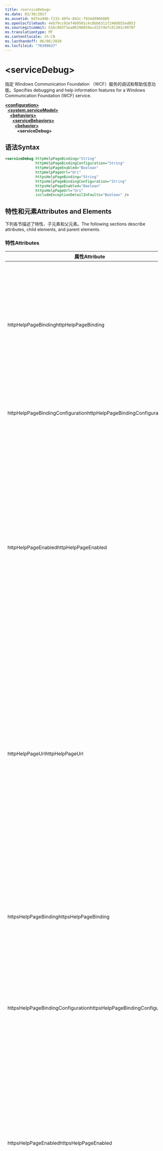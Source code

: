 ```yaml
---
title: <serviceDebug>
ms.date: 03/30/2017
ms.assetid: 6d7ea986-f232-49fe-842c-f934d9966889
ms.openlocfilehash: 4eb79cc91ef489501c4c8bb6311f240d855ed053
ms.sourcegitcommit: b16c00371ea06398859ecd157defc81301c9070f
ms.translationtype: MT
ms.contentlocale: zh-CN
ms.lasthandoff: 06/06/2020
ms.locfileid: "70399637"
---
```

# \<serviceDebug>
<span data-ttu-id="4f2f9-101">指定 Windows Communication Foundation （WCF）服务的调试和帮助信息功能。</span><span class="sxs-lookup"><span data-stu-id="4f2f9-101">Specifies debugging and help information features for a Windows Communication Foundation (WCF) service.</span></span>  
  
[**\<configuration>**](../configuration-element.md)\
&nbsp;&nbsp;[**\<system.serviceModel>**](system-servicemodel.md)\
&nbsp;&nbsp;&nbsp;&nbsp;[**\<behaviors>**](behaviors.md)\
&nbsp;&nbsp;&nbsp;&nbsp;&nbsp;&nbsp;[**\<serviceBehaviors>**](servicebehaviors.md)\
&nbsp;&nbsp;&nbsp;&nbsp;&nbsp;&nbsp;&nbsp;&nbsp;[**\<behavior>**](behavior-of-servicebehaviors.md)\
&nbsp;&nbsp;&nbsp;&nbsp;&nbsp;&nbsp;&nbsp;&nbsp;&nbsp;&nbsp;**\<serviceDebug>**  
  
## <a name="syntax"></a><span data-ttu-id="4f2f9-102">语法</span><span class="sxs-lookup"><span data-stu-id="4f2f9-102">Syntax</span></span>  
  
```xml  
<serviceDebug httpHelpPageBinding="String"
              httpHelpPageBindingConfiguration="String"
              httpHelpPageEnabled="Boolean"
              httpHelpPageUrl="Uri"
              httpsHelpPageBinding="String"
              httpsHelpPageBindingConfiguration="String"
              httpsHelpPageEnabled="Boolean"
              httpsHelpPageUrl="Uri"
              includeExceptionDetailInFaults="Boolean" />
```  
  
## <a name="attributes-and-elements"></a><span data-ttu-id="4f2f9-103">特性和元素</span><span class="sxs-lookup"><span data-stu-id="4f2f9-103">Attributes and Elements</span></span>  
 <span data-ttu-id="4f2f9-104">下列各节描述了特性、子元素和父元素。</span><span class="sxs-lookup"><span data-stu-id="4f2f9-104">The following sections describe attributes, child elements, and parent elements.</span></span>  
  
### <a name="attributes"></a><span data-ttu-id="4f2f9-105">特性</span><span class="sxs-lookup"><span data-stu-id="4f2f9-105">Attributes</span></span>  
  
|<span data-ttu-id="4f2f9-106">属性</span><span class="sxs-lookup"><span data-stu-id="4f2f9-106">Attribute</span></span>|<span data-ttu-id="4f2f9-107">说明</span><span class="sxs-lookup"><span data-stu-id="4f2f9-107">Description</span></span>|  
|---------------|-----------------|  
|<span data-ttu-id="4f2f9-108">httpHelpPageBinding</span><span class="sxs-lookup"><span data-stu-id="4f2f9-108">httpHelpPageBinding</span></span>|<span data-ttu-id="4f2f9-109">一个字符串值，指定在利用 HTTP 访问服务帮助页时使用的绑定类型。</span><span class="sxs-lookup"><span data-stu-id="4f2f9-109">A string value that specifies the type of binding to be used when HTTP is utilized to access the service help page.</span></span><br /><br /> <span data-ttu-id="4f2f9-110">仅支持具有支持 <xref:System.ServiceModel.Channels.IReplyChannel?displayProperty=nameWithType> 的内部绑定元素的绑定。</span><span class="sxs-lookup"><span data-stu-id="4f2f9-110">Only bindings with inner binding elements that support <xref:System.ServiceModel.Channels.IReplyChannel?displayProperty=nameWithType> will be supported.</span></span> <span data-ttu-id="4f2f9-111">此外，绑定的 <xref:System.ServiceModel.Channels.MessageVersion?displayProperty=nameWithType> 属性必须为 <xref:System.ServiceModel.Channels.MessageVersion.None?displayProperty=nameWithType>。</span><span class="sxs-lookup"><span data-stu-id="4f2f9-111">Additionally, the <xref:System.ServiceModel.Channels.MessageVersion?displayProperty=nameWithType> property of the binding must be <xref:System.ServiceModel.Channels.MessageVersion.None?displayProperty=nameWithType>.</span></span>|  
|<span data-ttu-id="4f2f9-112">httpHelpPageBindingConfiguration</span><span class="sxs-lookup"><span data-stu-id="4f2f9-112">httpHelpPageBindingConfiguration</span></span>|<span data-ttu-id="4f2f9-113">一个字符串，指定在 `httpHelpPageBinding` 特性中指定的绑定的名称，此名称引用此绑定的其他配置信息。</span><span class="sxs-lookup"><span data-stu-id="4f2f9-113">A string that specifies the name of the binding that is specified in the `httpHelpPageBinding` attribute, which references to the additional configuration information of this binding.</span></span> <span data-ttu-id="4f2f9-114">必须在 `<bindings>` 节中定义相同的名称。</span><span class="sxs-lookup"><span data-stu-id="4f2f9-114">The same name must be defined in the `<bindings>` section.</span></span>|  
|<span data-ttu-id="4f2f9-115">httpHelpPageEnabled</span><span class="sxs-lookup"><span data-stu-id="4f2f9-115">httpHelpPageEnabled</span></span>|<span data-ttu-id="4f2f9-116">一个布尔值，该值控制 WCF 是否在由属性指定的地址发布 HTML 帮助页 `httpHelpPageUrl` 。</span><span class="sxs-lookup"><span data-stu-id="4f2f9-116">A Boolean value that controls whether WCF publishes an HTML help page at the address specified by the `httpHelpPageUrl` attribute.</span></span> <span data-ttu-id="4f2f9-117">默认为 `true`。</span><span class="sxs-lookup"><span data-stu-id="4f2f9-117">The default is `true`.</span></span><br /><br /> <span data-ttu-id="4f2f9-118">可以将此属性设置为 `false` 以禁止发布对于 HTML 浏览器可见的 HTML 帮助页。</span><span class="sxs-lookup"><span data-stu-id="4f2f9-118">You can set this property to `false` to disable the publication of an HTML help page visible to HTML browsers.</span></span><br /><br /> <span data-ttu-id="4f2f9-119">若要确保在 `httpHelpPageUrl` 属性控制的位置发布 HTML 帮助页，必须将此属性设置为 `true`。</span><span class="sxs-lookup"><span data-stu-id="4f2f9-119">To ensure the HTML help page is published at the location controlled by the `httpHelpPageUrl` attribute, you must set this attribute to `true`.</span></span> <span data-ttu-id="4f2f9-120">另外，还必须满足以下条件之一：</span><span class="sxs-lookup"><span data-stu-id="4f2f9-120">In addition, one of the following conditions must also be met:</span></span><br /><br /> <span data-ttu-id="4f2f9-121">- `httpHelpPageUrl` 属性是支持 HTTP 协议方案的绝对地址。</span><span class="sxs-lookup"><span data-stu-id="4f2f9-121">-   The `httpHelpPageUrl` attribute is an absolute address that supports the HTTP protocol scheme.</span></span><br /><span data-ttu-id="4f2f9-122">-存在支持 HTTP 协议方案的服务的基址。</span><span class="sxs-lookup"><span data-stu-id="4f2f9-122">-   There is a base address for the service that supports the HTTP protocol scheme.</span></span><br /><br /> <span data-ttu-id="4f2f9-123">尽管为 `httpHelpPageUrl` 属性指定不支持 HTTP 协议方案的绝对地址会引发异常，但不满足前面两个条件的任何其他方案都不会引发异常，也不会发布 HTML 帮助页。</span><span class="sxs-lookup"><span data-stu-id="4f2f9-123">Although an exception is thrown if an absolute address that does not support the HTTP protocol scheme is assigned to the `httpHelpPageUrl` attribute, any other scenario in which neither of the preceding criteria is met results in no exception and no HTML help page.</span></span>|  
|<span data-ttu-id="4f2f9-124">httpHelpPageUrl</span><span class="sxs-lookup"><span data-stu-id="4f2f9-124">httpHelpPageUrl</span></span>|<span data-ttu-id="4f2f9-125">一个 URI，指定在使用 HTML 浏览器查看终结点时，用户所见自定义 HTML 帮助文件的基于 HTTP 的相对或绝对 URL。</span><span class="sxs-lookup"><span data-stu-id="4f2f9-125">A URI that specifies the relative or absolute HTTP-based URL of the custom HTML help file the user sees when the endpoint is viewed using an HTML browser.</span></span><br /><br /> <span data-ttu-id="4f2f9-126">可以使用此属性启用自定义 HTML 帮助文件，例如，从 HTML 浏览器通过 HTTP/Get 请求返回的帮助文件。</span><span class="sxs-lookup"><span data-stu-id="4f2f9-126">You can use this attribute to enable the use of a custom HTML help file that is returned from an HTTP/Get request, for example, from an HTML browser.</span></span> <span data-ttu-id="4f2f9-127">HTML 帮助文件位置的解析方式如下。</span><span class="sxs-lookup"><span data-stu-id="4f2f9-127">The location of the HTML help file is resolved as follows.</span></span><br /><br /> <span data-ttu-id="4f2f9-128">1. 如果此属性的值是相对地址，则 HTML 帮助文件的位置是支持 HTTP 请求的服务基址加上此属性值的值。</span><span class="sxs-lookup"><span data-stu-id="4f2f9-128">1.  If the value of this attribute is a relative address, the location of the HTML help file is the value of the service base address that supports HTTP requests, plus this property value.</span></span><br /><span data-ttu-id="4f2f9-129">2. 如果此属性的值是绝对地址并支持 HTTP 请求，则 HTML 帮助文件的位置是此属性的值。</span><span class="sxs-lookup"><span data-stu-id="4f2f9-129">2.  If the value of this attribute is an absolute address and supports HTTP requests, the location of the HTML help file is the value of this property.</span></span><br /><span data-ttu-id="4f2f9-130">3. 如果此属性的值是绝对的但不支持 HTTP 请求，则会引发异常。</span><span class="sxs-lookup"><span data-stu-id="4f2f9-130">3.  If the value of this attribute is absolute but does not support HTTP requests, an exception is thrown.</span></span><br /><br /> <span data-ttu-id="4f2f9-131">仅当属性为时，此属性才有效 `httpHelpPageEnabled` `true` 。</span><span class="sxs-lookup"><span data-stu-id="4f2f9-131">This attribute is valid only when the `httpHelpPageEnabled` attribute is `true`.</span></span>|  
|<span data-ttu-id="4f2f9-132">httpsHelpPageBinding</span><span class="sxs-lookup"><span data-stu-id="4f2f9-132">httpsHelpPageBinding</span></span>|<span data-ttu-id="4f2f9-133">一个字符串值，指定在利用 HTTPS 访问服务帮助页时使用的绑定类型。</span><span class="sxs-lookup"><span data-stu-id="4f2f9-133">A string value that specifies the type of binding to be used when HTTPS is utilized to access the service help page.</span></span><br /><br /> <span data-ttu-id="4f2f9-134">仅支持具有支持 <xref:System.ServiceModel.Channels.IReplyChannel> 的内部绑定元素的绑定。</span><span class="sxs-lookup"><span data-stu-id="4f2f9-134">Only bindings with inner binding elements that support <xref:System.ServiceModel.Channels.IReplyChannel> will be supported.</span></span> <span data-ttu-id="4f2f9-135">此外，绑定的 <xref:System.ServiceModel.Channels.MessageVersion?displayProperty=nameWithType> 属性必须为 <xref:System.ServiceModel.Channels.MessageVersion.None?displayProperty=nameWithType>。</span><span class="sxs-lookup"><span data-stu-id="4f2f9-135">Additionally, the <xref:System.ServiceModel.Channels.MessageVersion?displayProperty=nameWithType> property of the binding must be <xref:System.ServiceModel.Channels.MessageVersion.None?displayProperty=nameWithType>.</span></span>|  
|<span data-ttu-id="4f2f9-136">httpsHelpPageBindingConfiguration</span><span class="sxs-lookup"><span data-stu-id="4f2f9-136">httpsHelpPageBindingConfiguration</span></span>|<span data-ttu-id="4f2f9-137">一个字符串，指定在 `httpsHelpPageBinding` 特性中指定的绑定的名称，此名称引用此绑定的其他配置信息。</span><span class="sxs-lookup"><span data-stu-id="4f2f9-137">A string that specifies the name of the binding that is specified in the `httpsHelpPageBinding` attribute, which references to the additional configuration information of this binding.</span></span> <span data-ttu-id="4f2f9-138">必须在 `<bindings>` 节中定义相同的名称。</span><span class="sxs-lookup"><span data-stu-id="4f2f9-138">The same name must be defined in the `<bindings>` section.</span></span>|  
|<span data-ttu-id="4f2f9-139">httpsHelpPageEnabled</span><span class="sxs-lookup"><span data-stu-id="4f2f9-139">httpsHelpPageEnabled</span></span>|<span data-ttu-id="4f2f9-140">一个布尔值，该值控制 WCF 是否在由属性指定的地址发布 HTML 帮助页 `httpsHelpPageUrl` 。</span><span class="sxs-lookup"><span data-stu-id="4f2f9-140">A Boolean value that controls whether WCF publishes an HTML help page at the address specified by the `httpsHelpPageUrl` attribute.</span></span> <span data-ttu-id="4f2f9-141">默认为 `true`。</span><span class="sxs-lookup"><span data-stu-id="4f2f9-141">The default is `true`.</span></span><br /><br /> <span data-ttu-id="4f2f9-142">可以将此属性设置为 `false` 以禁止发布对于 HTML 浏览器可见的 HTML 帮助页。</span><span class="sxs-lookup"><span data-stu-id="4f2f9-142">You can set this property to `false` to disable the publication of an HTML help page visible to HTML browsers.</span></span><br /><br /> <span data-ttu-id="4f2f9-143">若要确保在 `httpsHelpPageUrl` 属性控制的位置发布 HTML 帮助页，必须将此属性设置为 `true`。</span><span class="sxs-lookup"><span data-stu-id="4f2f9-143">To ensure the HTML help page is published at the location controlled by the `httpsHelpPageUrl` attribute, you must set this attribute to `true`.</span></span> <span data-ttu-id="4f2f9-144">另外，还必须满足以下条件之一：</span><span class="sxs-lookup"><span data-stu-id="4f2f9-144">In addition, one of the following conditions must also be met:</span></span><br /><br /> <span data-ttu-id="4f2f9-145">- `httpsHelpPageUrl` 属性是支持 HTTPS 协议方案的绝对地址。</span><span class="sxs-lookup"><span data-stu-id="4f2f9-145">-   The `httpsHelpPageUrl` attribute is an absolute address that supports the HTTPS protocol scheme.</span></span><br /><span data-ttu-id="4f2f9-146">-存在支持 HTTPS 协议方案的服务的基址。</span><span class="sxs-lookup"><span data-stu-id="4f2f9-146">-   There is a base address for the service that supports the HTTPS protocol scheme.</span></span><br /><br /> <span data-ttu-id="4f2f9-147">尽管为 `httpsHelpPageUrl` 属性指定不支持 HTTPS 协议方案的绝对地址会引发异常，但不满足前面两个条件的任何其他方案都不会引发异常，也不会发布 HTML 帮助页。</span><span class="sxs-lookup"><span data-stu-id="4f2f9-147">Although an exception is thrown if an absolute address that does not support the HTTPS protocol scheme is assigned to the `httpsHelpPageUrl` attribute, any other scenario in which neither of the preceding criteria is met results in no exception and no HTML help page.</span></span>|  
|<span data-ttu-id="4f2f9-148">httpsHelpPageUrl</span><span class="sxs-lookup"><span data-stu-id="4f2f9-148">httpsHelpPageUrl</span></span>|<span data-ttu-id="4f2f9-149">一个 URI，指定在使用 HTML 浏览器查看终结点时，用户所见自定义 HTML 帮助文件的基于 HTTPS 的相对或绝对 URL。</span><span class="sxs-lookup"><span data-stu-id="4f2f9-149">A URI that specifies the relative or absolute HTTPS-based URL of the custom HTML help file the user sees when the endpoint is viewed using an HTML browser.</span></span><br /><br /> <span data-ttu-id="4f2f9-150">可以使用此属性启用自定义 HTML 帮助文件，例如，从 HTML 浏览器通过 HTTPS/Get 请求返回的帮助文件。</span><span class="sxs-lookup"><span data-stu-id="4f2f9-150">You can use this attribute to enable the use of a custom HTML help file that is returned from an HTTPS/Get request, for example, from an HTML browser.</span></span> <span data-ttu-id="4f2f9-151">HTML 帮助文件位置的解析方式如下：</span><span class="sxs-lookup"><span data-stu-id="4f2f9-151">The location of the HTML help file is resolved as follows:</span></span><br /><br /> <span data-ttu-id="4f2f9-152">-如果此属性的值是相对地址，则 HTML 帮助文件的位置是支持 HTTPS 请求的服务基址加上此属性值的值。</span><span class="sxs-lookup"><span data-stu-id="4f2f9-152">-   If the value of this property is a relative address, the location of the HTML help file is the value of the service base address that supports HTTPS requests, plus this property value.</span></span><br /><span data-ttu-id="4f2f9-153">-如果此属性的值是绝对地址并支持 HTTPS 请求，则 HTML 帮助文件的位置是此属性的值。</span><span class="sxs-lookup"><span data-stu-id="4f2f9-153">-   If the value of this property is an absolute address and supports HTTPS requests, the location of the HTML help file is the value of this property.</span></span><br /><span data-ttu-id="4f2f9-154">-如果此属性的值是绝对的但不支持 HTTPS 请求，则会引发异常。</span><span class="sxs-lookup"><span data-stu-id="4f2f9-154">-   If the value of this property is absolute but does not support HTTPS requests, an exception is thrown.</span></span><br /><br /> <span data-ttu-id="4f2f9-155">仅当属性为时，此属性才有效 `httpHelpPageEnabled` `true` 。</span><span class="sxs-lookup"><span data-stu-id="4f2f9-155">This attribute is valid only when the `httpHelpPageEnabled` attribute is `true`.</span></span>|  
|<span data-ttu-id="4f2f9-156">includeExceptionDetailInFaults</span><span class="sxs-lookup"><span data-stu-id="4f2f9-156">includeExceptionDetailInFaults</span></span>|<span data-ttu-id="4f2f9-157">一个值，指定是否在返回给客户端的 SOAP 错误详细信息中包含托管异常信息以供调试。</span><span class="sxs-lookup"><span data-stu-id="4f2f9-157">A value that specifies whether to include managed exception information in the detail of SOAP faults returned to the client for debugging purposes.</span></span> <span data-ttu-id="4f2f9-158">默认为 `false`。</span><span class="sxs-lookup"><span data-stu-id="4f2f9-158">The default is `false`.</span></span><br /><br /> <span data-ttu-id="4f2f9-159">如果将此属性设置为 `true`，则可以将托管异常信息流到客户端以便进行调试，还可以为在 Web 浏览器中浏览该服务的用户发布 HTML 信息文件。</span><span class="sxs-lookup"><span data-stu-id="4f2f9-159">If you set this attribute to `true`, you can enable the flow of managed exception information to the client for debugging purposes, as well as the publication of HTML information files for users browsing the service in Web browsers.</span></span> <span data-ttu-id="4f2f9-160">**警告：** 向客户端返回托管异常信息可能会带来安全风险。</span><span class="sxs-lookup"><span data-stu-id="4f2f9-160">**Caution:**  Returning managed exception information to clients  can be a security risk.</span></span> <span data-ttu-id="4f2f9-161">这是因为，异常详细信息公开了有关内部服务实现的信息，这些信息可能被未经授权的客户端使用。</span><span class="sxs-lookup"><span data-stu-id="4f2f9-161">This is because exception details expose information about the internal service implementation that could be used by unauthorized clients.</span></span>|  
  
### <a name="child-elements"></a><span data-ttu-id="4f2f9-162">子元素</span><span class="sxs-lookup"><span data-stu-id="4f2f9-162">Child Elements</span></span>  
 <span data-ttu-id="4f2f9-163">无。</span><span class="sxs-lookup"><span data-stu-id="4f2f9-163">None.</span></span>  
  
### <a name="parent-elements"></a><span data-ttu-id="4f2f9-164">父元素</span><span class="sxs-lookup"><span data-stu-id="4f2f9-164">Parent Elements</span></span>  
  
|<span data-ttu-id="4f2f9-165">元素</span><span class="sxs-lookup"><span data-stu-id="4f2f9-165">Element</span></span>|<span data-ttu-id="4f2f9-166">描述</span><span class="sxs-lookup"><span data-stu-id="4f2f9-166">Description</span></span>|  
|-------------|-----------------|  
|[\<behavior>](behavior-of-endpointbehaviors.md)|<span data-ttu-id="4f2f9-167">指定行为元素。</span><span class="sxs-lookup"><span data-stu-id="4f2f9-167">Specifies a behavior element.</span></span>|  
  
## <a name="remarks"></a><span data-ttu-id="4f2f9-168">注解</span><span class="sxs-lookup"><span data-stu-id="4f2f9-168">Remarks</span></span>  
 <span data-ttu-id="4f2f9-169">`includeExceptionDetailInFaults`如果设置为， `true` 则允许服务返回应用程序代码引发的任何异常，即使未使用声明异常也是如此 <xref:System.ServiceModel.FaultContractAttribute> 。</span><span class="sxs-lookup"><span data-stu-id="4f2f9-169">Setting `includeExceptionDetailInFaults` to `true` allows the service to return any exception that is thrown by the application code even if the exception is not declared using the <xref:System.ServiceModel.FaultContractAttribute>.</span></span> <span data-ttu-id="4f2f9-170">此设置在调试服务器引发意外异常的事例时很有用。</span><span class="sxs-lookup"><span data-stu-id="4f2f9-170">This setting is useful when debugging cases where the server is throwing an unexpected exception.</span></span> <span data-ttu-id="4f2f9-171">通过使用此属性，可以返回未知异常的序列化形式，从而可以检查该异常的更多详细信息。</span><span class="sxs-lookup"><span data-stu-id="4f2f9-171">By using this attribute, a serialized form of the unknown exception is returned and you can examine more details of the exception.</span></span>  
  
> [!CAUTION]
> <span data-ttu-id="4f2f9-172">将托管异常信息返回给客户端可能存在安全风险，因为异常详细信息会公开有关内部服务实现的信息，而未经授权的客户端可能会利用这些信息。</span><span class="sxs-lookup"><span data-stu-id="4f2f9-172">Returning managed exception information to clients can be a security risk because exception details expose information about the internal service implementation that could be used by unauthorized clients.</span></span> <span data-ttu-id="4f2f9-173">由于涉及到安全问题，强烈建议您仅在受控调试情况下执行此操作。</span><span class="sxs-lookup"><span data-stu-id="4f2f9-173">Because of the security issues involved, it is strongly recommended that you only do so in controlled debugging scenarios.</span></span> <span data-ttu-id="4f2f9-174">部署应用程序时应将 `includeExceptionDetailInFaults` 设置为 `false`。</span><span class="sxs-lookup"><span data-stu-id="4f2f9-174">You should set `includeExceptionDetailInFaults` to `false` when deploying your application.</span></span>  
  
 <span data-ttu-id="4f2f9-175">有关与托管异常相关的安全问题的详细信息，请参阅[在协定和服务中指定和处理错误](../../../wcf/specifying-and-handling-faults-in-contracts-and-services.md)。</span><span class="sxs-lookup"><span data-stu-id="4f2f9-175">For details about the security issues related to managed exception, see [Specifying and Handling Faults in Contracts and Services](../../../wcf/specifying-and-handling-faults-in-contracts-and-services.md).</span></span> <span data-ttu-id="4f2f9-176">有关代码示例，请参阅[服务调试行为](../../../wcf/samples/service-debug-behavior.md)。</span><span class="sxs-lookup"><span data-stu-id="4f2f9-176">For a code sample, see [Service Debug Behavior](../../../wcf/samples/service-debug-behavior.md).</span></span>  
  
 <span data-ttu-id="4f2f9-177">也可以设置 `httpsHelpPageEnabled` 和 `httpsHelpPageUrl` 来启用或禁用帮助页。</span><span class="sxs-lookup"><span data-stu-id="4f2f9-177">You can also set `httpsHelpPageEnabled` and `httpsHelpPageUrl` to enable or disable the help page.</span></span> <span data-ttu-id="4f2f9-178">每个服务可以选择公开一个帮助页，该帮助页包含有关服务的信息，其中包括要获取服务的 WSDL 的终结点。</span><span class="sxs-lookup"><span data-stu-id="4f2f9-178">Each service can optionally expose a help page that contains information about the service including the endpoint to get WSDL for the service.</span></span> <span data-ttu-id="4f2f9-179">通过将 `httpHelpPageEnabled` 设置为 `true` 可以启用该帮助页。</span><span class="sxs-lookup"><span data-stu-id="4f2f9-179">This can be enabled by setting `httpHelpPageEnabled` to `true`.</span></span> <span data-ttu-id="4f2f9-180">这将使帮助页返回到对服务基址的 GET 请求。</span><span class="sxs-lookup"><span data-stu-id="4f2f9-180">This enables the help page to be returned to a GET request to the base address of the service.</span></span> <span data-ttu-id="4f2f9-181">可以通过设置 `httpHelpPageUrl` 属性来更改此地址。</span><span class="sxs-lookup"><span data-stu-id="4f2f9-181">You can change this address by setting the `httpHelpPageUrl` attribute.</span></span> <span data-ttu-id="4f2f9-182">此外，通过使用 HTTPS（而不是 HTTP）可以使其安全。</span><span class="sxs-lookup"><span data-stu-id="4f2f9-182">In addition, you can make this secure by using HTTPS instead of HTTP.</span></span>  
  
 <span data-ttu-id="4f2f9-183">可以利用可选的 `httpHelpPageBinding` 和 `httpHelpPageBinding`属性来配置用于访问服务网页的绑定。</span><span class="sxs-lookup"><span data-stu-id="4f2f9-183">The optional `httpHelpPageBinding` and `httpHelpPageBinding` attributes allow you to configure the bindings used to access the service web page.</span></span> <span data-ttu-id="4f2f9-184">如果未指定这两个属性，则根据情况使用相应的默认绑定（采用 HTTP 时为 `HttpTransportBindingElement`，采用 HTTPS 时为 `HttpsTransportBindingElement`）来访问服务帮助页。</span><span class="sxs-lookup"><span data-stu-id="4f2f9-184">If they are not specified, the default bindings (`HttpTransportBindingElement`, in the case of HTTP and `HttpsTransportBindingElement`, in the case of HTTPS) are used for service help page access as appropriate.</span></span> <span data-ttu-id="4f2f9-185">请注意：不能将这些属性用于内置 WCF 绑定。</span><span class="sxs-lookup"><span data-stu-id="4f2f9-185">Notice that you cannot use these attributes with the built-in WCF bindings.</span></span> <span data-ttu-id="4f2f9-186">仅支持具有支持 x： IReplyChannel> 的内部绑定元素的绑定。</span><span class="sxs-lookup"><span data-stu-id="4f2f9-186">Only bindings with inner binding elements that support xref:System.ServiceModel.Channels.IReplyChannel> will be supported.</span></span> <span data-ttu-id="4f2f9-187">此外，绑定的 <xref:System.ServiceModel.Channels.MessageVersion?displayProperty=nameWithType> 属性必须为 <xref:System.ServiceModel.Channels.MessageVersion.None?displayProperty=nameWithType>。</span><span class="sxs-lookup"><span data-stu-id="4f2f9-187">Additionally, the <xref:System.ServiceModel.Channels.MessageVersion?displayProperty=nameWithType> property of the binding must be <xref:System.ServiceModel.Channels.MessageVersion.None?displayProperty=nameWithType>.</span></span>  
  
## <a name="see-also"></a><span data-ttu-id="4f2f9-188">另请参阅</span><span class="sxs-lookup"><span data-stu-id="4f2f9-188">See also</span></span>

- <xref:System.ServiceModel.Configuration.ServiceDebugElement>
- <xref:System.ServiceModel.Description.ServiceDebugBehavior>
- [<span data-ttu-id="4f2f9-189">在协定和服务中指定和处理错误</span><span class="sxs-lookup"><span data-stu-id="4f2f9-189">Specifying and Handling Faults in Contracts and Services</span></span>](../../../wcf/specifying-and-handling-faults-in-contracts-and-services.md)
- [<span data-ttu-id="4f2f9-190">处理异常和错误</span><span class="sxs-lookup"><span data-stu-id="4f2f9-190">Handling Exceptions and Faults</span></span>](../../../wcf/extending/handling-exceptions-and-faults.md)
- [<span data-ttu-id="4f2f9-191">服务调试行为</span><span class="sxs-lookup"><span data-stu-id="4f2f9-191">Service Debug Behavior</span></span>](../../../wcf/samples/service-debug-behavior.md)
